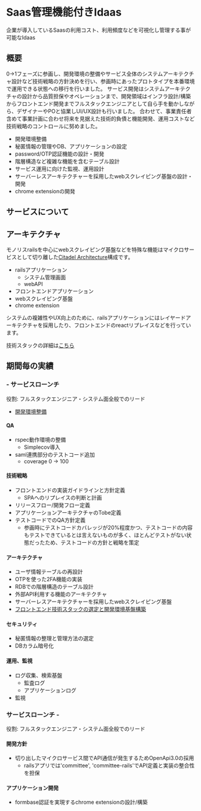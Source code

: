 # Saas管理機能付きIdaas
企業が導入しているSaasの利用コスト、利用頻度などを可視化し管理する事が可能なIdaas

## 概要
0->1フェーズに参画し、開発環境の整備やサービス全体のシステムアーキテクチャ設計など技術戦略の方針決めを行い、参画時にあったプロトタイプを本番環境で運用できる状態への移行を行いました。
サービス開発はシステムアーキテクチャの設計から品質担保やオペレーションまで、開発領域はインフラ設計/構築からフロントエンド開発までフルスタックエンジニアとして自ら手を動かしながら、デザイナーやPOと協業しUI/UX設計も行いました。
合わせて、事業責任者含めて事業計画に合わせ将来を見据えた技術的負債と機能開発、運用コストなど技術戦略のコントロールに努めました。

* 開発環境整備
* 秘匿情報の管理やDB、アプリケーションの設定
* password/OTP認証機能の設計・開発
* 階層構造など複雑な機能を含むテーブル設計
* サービス運用に向けた監視、運用設計
* サーバーレスアーキテクチャーを採用したwebスクレイピング基盤の設計・開発
* chrome extensionの開発

## サービスについて

## アーキテクチャ
モノリスrailsを中心にwebスクレイピング基盤などを特殊な機能はマイクロサービスとして切り離した[Citadel Architecture](https://blog.appsignal.com/2020/04/08/the-citadel-architecture-at-appsignal.html)構成です。

* railsアプリケーション
  * システム管理画面
  * webAPI
* フロントエンドアプリケーション
* webスクレイピング基盤
* chrome extension

システムの複雑性やUX向上のために、railsアプリケーションにはレイヤードアーキテクチャを採用したり、フロントエンドのreactリプレイスなどを行っています。

技術スタックの詳細は[こちら](technology_stack.md)

## 期間毎の実績
### - サービスローンチ
役割: フルスタックエンジニア・システム面全般でのリード

* [開発環境整備](achievements/setup_development_enviroments.md)

#### QA
* rspec動作環境の整備
  * Simplecov導入
* saml連携部分のテストコード追加
  * coverage 0 -> 100

#### 技術戦略
* フロントエンドの実装ガイドラインと方針定義
  * SPAへのリプレイスの判断と計画
* リリースフロー/開発フロー定義
* アプリケーションアーキテクチャのTobe定義
* テストコードでのQA方針定義
  * 参画時にテストコードカバレッジが20%程度かつ、テストコードの内容もテストできているとは言えないものが多く、ほとんどテストがない状態だったため、テストコードの方針と戦略を策定

#### アーキテクチャ
* ユーザ情報テーブルの再設計
* OTPを使った2FA機能の実装
* RDBでの階層構造のテーブル設計
* 外部API利用する機能のアーキテクチャ
* サーバーレスアーキテクチャーを採用したwebスクレイピング基盤
* [フロントエンド技術スタックの選定と開発環境基盤構築](achievements/frontend_modern_strategy.md)

#### セキュリティ
* 秘匿情報の整理と管理方法の選定
* DBカラム暗号化

#### 運用、監視
* ログ収集、検索基盤
  * 監査ログ
  * アプリケーションログ
* 監視

### サービスローンチ -
役割: フルスタックエンジニア・システム面全般でのリード

#### 開発方針
* 切り出したマイクロサービス間でAPI通信が発生するためOpenApi3.0の採用
  * railsアプリでは'committee', 'committee-rails'でAPI定義と実装の整合性を担保

#### アプリケーション開発
* formbase認証を実現するchrome extensionの設計/構築
